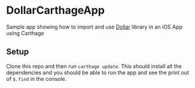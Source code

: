 # DollarCarthageApp
Sample app showing how to import and use [Dollar](https://github.com/ankurp/Dollar.swift) library in an iOS App using Carthage

## Setup

Clone this repo and then run `carthage update`. This should install all the dependencies and you should be able to run the app and see the print out of `$.find` in the console.
